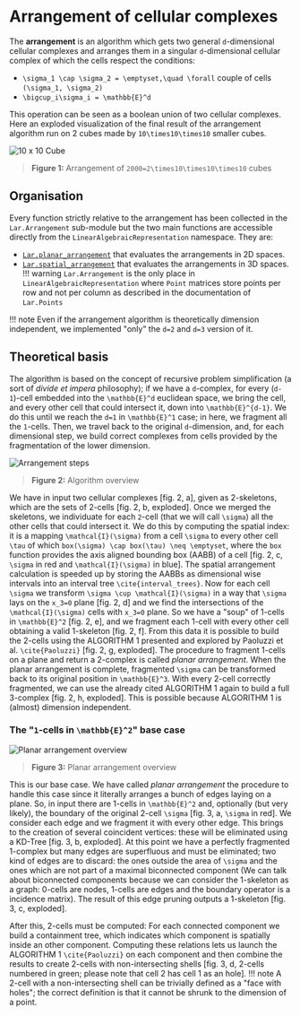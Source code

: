 # Arrangement of cellular complexes

The **arrangement** is an algorithm which gets two general ``d``-dimensional cellular complexes and arranges them in a singular ``d``-dimensional cellular complex of which the cells respect the conditions:
*  ``\sigma_1 \cap \sigma_2 = \emptyset,\quad \forall`` couple of cells ``(\sigma_1, \sigma_2)``
*  ``\bigcup_i\sigma_i = \mathbb{E}^d``

This operation can be seen as a boolean union of two cellular complexes. Here an exploded visualization of the final result of the arrangement algorithm run on 2 cubes made by ``10\times10\times10`` smaller cubes.

![10 x 10 Cube](./images/cube10x10.jpg)
> **Figure 1:** Arrangement of ``2000=2\times10\times10\times10`` cubes

## Organisation

Every function strictly relative to the arrangement has been collected in the `Lar.Arrangement` sub-module but the two main functions are accessible directly from the `LinearAlgebraicRepresentation` namespace. They are:
 - [`Lar.planar_arrangement`]() that evaluates the arrangements in 2D spaces.
 - [`Lar.spatial_arrangement`]() that evaluates the arrangements in 3D spaces.
!!! warning
    `Lar.Arrangement` is the only place in `LinearAlgebraicRepresentation` where `Point` matrices store points per row and not per column as described in the documentation of `Lar.Points`

!!! note
    Even if the arrangement algorithm is theoretically dimension independent, we implemented "only" the ``d=2`` and ``d=3`` version of it.

## Theoretical basis

The algorithm is based on the concept of recursive problem simplification 
(a sort of *divide et impera* philosophy); if we have a ``d``-complex, for every
(``d-1``)-cell embedded into the ``\mathbb{E}^d`` euclidean space, we bring the cell,
and every other cell that could intersect it, down into ``\mathbb{E}^{d-1}``. We do this until
we reach the ``d=1`` in ``\mathbb{E}^1`` case; in here, we fragment all the ``1``-cells.
Then, we travel back to the original ``d``-dimension, and, for each
dimensional step, we build correct complexes from cells provided by the 
fragmentation of the lower dimension. 

![Arrangement steps](./images/arrangement_steps.jpg)
> **Figure 2:** Algorithm overview

We have in input two cellular complexes [fig. 2, a], 
given as 2-skeletons, which are the sets of 2-cells 
[fig. 2, b, exploded]. Once we merged the skeletons, 
we individuate for each ``2``-cell (that we will call ``\sigma``)
all the other cells that could intersect it. We do this by computing
the spatial index: it is a mapping ``\mathcal{I}(\sigma)`` from a cell 
``\sigma`` to every other cell ``\tau`` of which ``box(\sigma) \cap box(\tau) \neq \emptyset``,
where the ``box`` function provides the axis aligned bounding box (AABB) of a cell [fig. 2, c, 
``\sigma`` in red and ``\mathcal{I}(\sigma)`` in blue]. The spatial arrangement
calculation is speeded up by storing the AABBs as dimensional wise intervals
into an interval tree ``\cite{interval_trees}``. 
Now for each cell ``\sigma`` we transform ``\sigma \cup \mathcal{I}(\sigma)`` 
in a way that ``\sigma`` lays on the ``x_3=0`` plane [fig. 2, d] and we find the intersections 
of the ``\mathcal{I}(\sigma)`` cells with ``x_3=0`` plane. So we have a "soup"
of 1-cells in ``\mathbb{E}^2`` [fig. 2, e], and we fragment each 1-cell 
with every other cell obtaining a valid 1-skeleton [fig. 2, f].
From this data it is possible to build the 2-cells using the ALGORITHM 1
presented and explored by Paoluzzi et al. ``\cite{Paoluzzi}``
[fig. 2, g, exploded]. The procedure to fragment 1-cells
on a plane and return a 2-complex is called *planar arrangement*. When the planar arrangement 
is complete, fragmented ``\sigma`` can be transformed back to its original position
in ``\mathbb{E}^3``. With every 2-cell correctly fragmented, we can use the 
already cited ALGORITHM 1 again to build a full 3-complex [fig. 2, h, exploded]. This is possible because ALGORITHM 1 is (almost) dimension independent.


### The "``1``-cells in ``\mathbb{E}^2``" base case


![Planar arrangement overview](./images/planar_arrangement.jpg)
> **Figure 3:** Planar arrangement overview

This is our base case. We have called *planar arrangement*
the procedure to handle this case since
it literally arranges a bunch of edges laying on a plane.
So, in input there are 1-cells in ``\mathbb{E}^2`` and, optionally (but very
likely), the boundary of the original 2-cell ``\sigma`` 
[fig. 3, a, ``\sigma`` in red].
We consider each edge and we fragment it with every other edge. This brings to
the creation of several coincident vertices: these will be eliminated
using a KD-Tree [fig. 3, b, exploded]. 
At this point we have a perfectly fragmented 1-complex but many
edges are superfluous and must be eliminated; two kind of edges
are to discard: the ones outside the area of ``\sigma`` and the ones
which are not part of a maximal biconnected component 
(We can talk about biconnected components because we can consider the 1-skeleton as a graph: 
0-cells are nodes, 1-cells are edges and the boundary operator is
a incidence matrix).
The result of this edge pruning outputs a
1-skeleton [fig. 3, c, exploded].

After this, 2-cells must be computed:
For each connected component we build a containment tree, which indicates
which component is spatially inside an other component.
Computing these relations lets us launch the ALGORITHM 1 ``\cite{Paoluzzi}``
on each component and then combine the results to create 2-cells with non-intersecting 
shells [fig. 3, d, 2-cells numbered in green; please note that
cell 2 has cell 1 as an hole].
!!! note
    A 2-cell with a non-intersecting shell can be trivially defined
    as a "face with holes"; the correct definition is that it cannot 
    be shrunk to the dimension of a point.